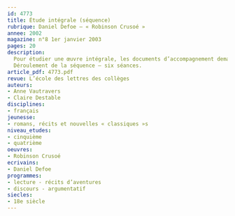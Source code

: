 ```yaml
---
id: 4773
title: Étude intégrale (séquence)
rubrique: Daniel Defoe – « Robinson Crusoé »
annee: 2002
magazine: n°8 1er janvier 2003
pages: 20
description: 
  Pour étudier une œuvre intégrale, les documents d’accompagnement demandent de « faire des choix, de conduire un projet de lecture qui s’attache à la singularité de l’œuvre ». La lecture de « Robinson Crusoé », dans une version abrégée, permet d’amener les élèves à se poser la question de la signification actuelle de cet ouvrage, quand tant d’autres réécritures sont venues se confondre avec l’œuvre de Defoe. La démarche adoptée ici reprend les indications des documents d’accompagnement – « l’étude d’une œuvre intégrale articule les analyses fragmentées (un extrait dont on justifie le choix et les limites) et les visions d’ensemble – éléments de la fiction, réseaux de personnages, étude de l’espace et du temps, construction et progression dramatique, thèmes dominants, choix narratifs, dramaturgiques, esthétiques ». Cet article se propose d’étudier les procédés narratifs mis en œuvre pour séduire le lecteur et, ainsi, le persuader d’adhérer à des idées nouvelles sur la société du XVIIIe siècle.
  Déroulement de la séquence – six séances.
article_pdf: 4773.pdf
revue: L’école des lettres des collèges
auteurs:
- Anne Vautravers
- Claire Destable
disciplines:
- français
jeunesse:
- romans, récits et nouvelles « classiques »s
niveau_etudes:
- cinquième
- quatrième
oeuvres:
- Robinson Crusoé
ecrivains:
- Daniel Defoe
programmes:
- lecture - récits d’aventures
- discours - argumentatif
siecles:
- 18e siècle
---
```

